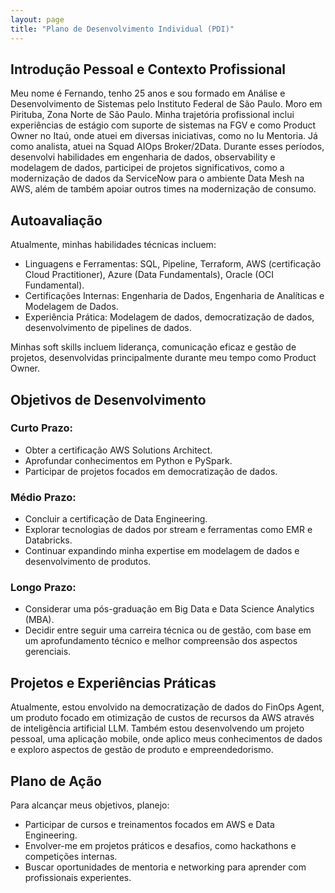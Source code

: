 ```yaml
---
layout: page
title: "Plano de Desenvolvimento Individual (PDI)"
---
```


## Introdução Pessoal e Contexto Profissional

Meu nome é Fernando, tenho 25 anos e sou formado em Análise e Desenvolvimento de Sistemas pelo Instituto Federal de São Paulo. Moro em Pirituba, Zona Norte de São Paulo. Minha trajetória profissional inclui experiências de estágio com suporte de sistemas na FGV e como Product Owner no Itaú, onde atuei em diversas iniciativas, como no Iu Mentoria. Já como analista, atuei na Squad AIOps Broker/2Data. Durante esses períodos, desenvolvi habilidades em engenharia de dados, observability e modelagem de dados, participei de projetos significativos, como a modernização de dados da ServiceNow para o ambiente Data Mesh na AWS, além de também apoiar outros times na modernização de consumo.

## Autoavaliação

Atualmente, minhas habilidades técnicas incluem:

- Linguagens e Ferramentas: SQL, Pipeline, Terraform, AWS (certificação Cloud Practitioner), Azure (Data Fundamentals), Oracle (OCI Fundamental).
- Certificações Internas: Engenharia de Dados, Engenharia de Analíticas e Modelagem de Dados.
- Experiência Prática: Modelagem de dados, democratização de dados, desenvolvimento de pipelines de dados.

Minhas soft skills incluem liderança, comunicação eficaz e gestão de projetos, desenvolvidas principalmente durante meu tempo como Product Owner.

## Objetivos de Desenvolvimento

### Curto Prazo:

- Obter a certificação AWS Solutions Architect.
- Aprofundar conhecimentos em Python e PySpark.
- Participar de projetos focados em democratização de dados.

### Médio Prazo:

- Concluir a certificação de Data Engineering.
- Explorar tecnologias de dados por stream e ferramentas como EMR e Databricks.
- Continuar expandindo minha expertise em modelagem de dados e desenvolvimento de produtos.

### Longo Prazo:

- Considerar uma pós-graduação em Big Data e Data Science Analytics (MBA).
- Decidir entre seguir uma carreira técnica ou de gestão, com base em um aprofundamento técnico e melhor compreensão dos aspectos gerenciais.

## Projetos e Experiências Práticas

Atualmente, estou envolvido na democratização de dados do FinOps Agent, um produto focado em otimização de custos de recursos da AWS através de inteligência artificial LLM. 
Também estou desenvolvendo um projeto pessoal, uma aplicação mobile, onde aplico meus conhecimentos de dados e exploro aspectos de gestão de produto e empreendedorismo.

## Plano de Ação

Para alcançar meus objetivos, planejo:

- Participar de cursos e treinamentos focados em AWS e Data Engineering.
- Envolver-me em projetos práticos e desafios, como hackathons e competições internas.
- Buscar oportunidades de mentoria e networking para aprender com profissionais experientes.
